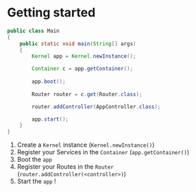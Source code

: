 # Getting started

```java
public class Main
{
    public static void main(String[] args) 
    {
        Kernel app = Kernel.newInstance();

        Container c = app.getContainer();
        
        app.boot();
        
        Router router = c.get(Router.class);

        router.addController(AppController.class);

        app.start();
    }
}
```

1. Create a `Kernel` instance (`Kernel.newInstance()`)
2. Register your Services in the `Container` (`app.getContainer()`)
3. Boot the `app`
4. Register your Routes in the `Router` (`router.addController(<controller>)`)
5. Start the `app` !
